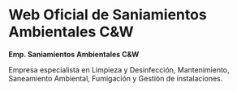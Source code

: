 # Web Oficial de Saniamientos Ambientales C&W 

**Emp. Saniamientos Ambientales C&W**

Empresa especialista en Limpieza y Desinfección, Mantenimiento, Saneamiento Ambiental, Fumigación y Gestión de instalaciones.

